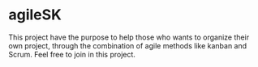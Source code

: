 # agileSK
This project have the purpose to help those who wants to organize their own project, through the combination of agile methods like kanban and Scrum. Feel free to join in this project. 
